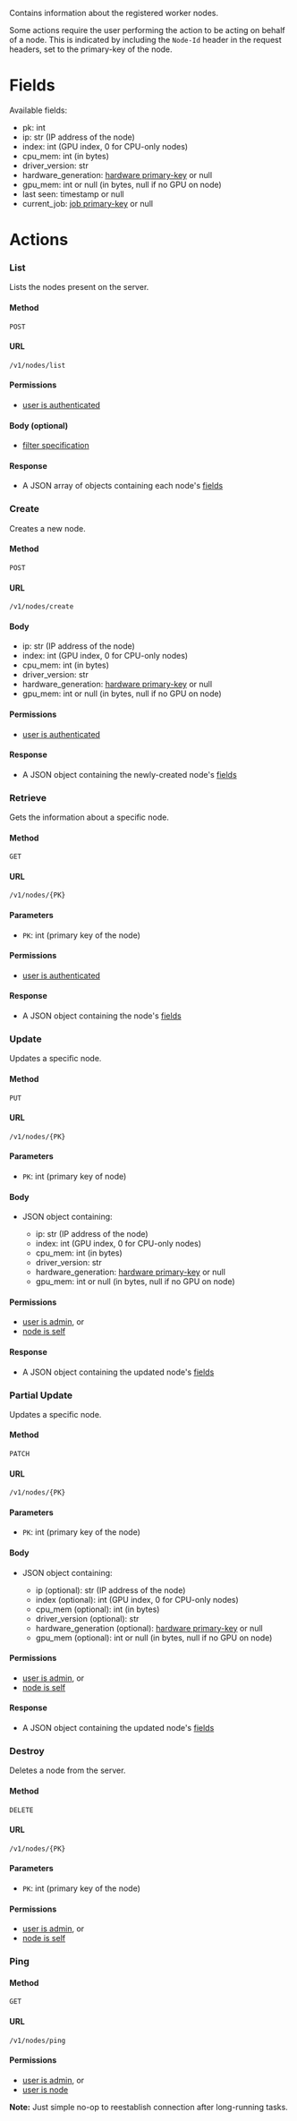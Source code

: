 Contains information about the registered worker nodes.

Some actions require the user performing the action to be acting on behalf of a node. This is indicated by
including the `Node-Id` header in the request headers, set to the primary-key of the node.


# Fields

Available fields:

  * pk: int
  * ip: str (IP address of the node)
  * index: int (GPU index, 0 for CPU-only nodes)
  * cpu_mem: int (in bytes)
  * driver_version: str
  * hardware_generation: [hardware primary-key](hardware.md#fields) or null
  * gpu_mem: int or null (in bytes, null if no GPU on node)
  * last seen: timestamp or null
  * current_job: [job primary-key](jobs.md#fields) or null

# Actions

### List

Lists the nodes present on the server.

#### Method

`POST`

#### URL

`/v1/nodes/list`

#### Permissions

  * [user is authenticated](permissions.md#isauthenticated)

#### Body (optional)

  * [filter specification](filtering.md)
  
#### Response

  * A JSON array of objects containing each node's [fields](#fields)


### Create

Creates a new node.

#### Method

`POST`

#### URL

`/v1/nodes/create`

#### Body

  * ip: str (IP address of the node)
  * index: int (GPU index, 0 for CPU-only nodes)
  * cpu_mem: int (in bytes)
  * driver_version: str
  * hardware_generation: [hardware primary-key](hardware.md#fields) or null
  * gpu_mem: int or null (in bytes, null if no GPU on node)

#### Permissions

  * [user is authenticated](permissions.md#isauthenticated)

#### Response

  * A JSON object containing the newly-created node's [fields](#fields)


### Retrieve

Gets the information about a specific node.

#### Method

`GET`

#### URL

`/v1/nodes/{PK}`

#### Parameters

  * `PK`: int (primary key of the node)

#### Permissions

  * [user is authenticated](permissions.md#isauthenticated)

#### Response

  * A JSON object containing the node's [fields](#fields)


### Update

Updates a specific node.

#### Method

`PUT`

#### URL

`/v1/nodes/{PK}`

#### Parameters

  * `PK`: int (primary key of node)

#### Body

  * JSON object containing:

    * ip: str (IP address of the node)
    * index: int (GPU index, 0 for CPU-only nodes)
    * cpu_mem: int (in bytes)
    * driver_version: str
    * hardware_generation: [hardware primary-key](hardware.md#fields) or null
    * gpu_mem: int or null (in bytes, null if no GPU on node)

#### Permissions

  * [user is admin](permissions.md#isadminuser), or
  * [node is self](permissions.md#nodeisself)

#### Response

  * A JSON object containing the updated node's [fields](#fields)


### Partial Update

Updates a specific node.

#### Method

`PATCH`

#### URL

`/v1/nodes/{PK}`

#### Parameters

  * `PK`: int (primary key of the node)

#### Body

  * JSON object containing:

    * ip (optional): str (IP address of the node)
    * index (optional): int (GPU index, 0 for CPU-only nodes)
    * cpu_mem (optional): int (in bytes)
    * driver_version (optional): str
    * hardware_generation (optional): [hardware primary-key](hardware.md#fields) or null
    * gpu_mem (optional): int or null (in bytes, null if no GPU on node)

#### Permissions

  * [user is admin](permissions.md#isadminuser), or
  * [node is self](permissions.md#nodeisself)

#### Response

  * A JSON object containing the updated node's [fields](#fields)


### Destroy

Deletes a node from the server.

#### Method

`DELETE`

#### URL

`/v1/nodes/{PK}`

#### Parameters

  * `PK`: int (primary key of the node)

#### Permissions

  * [user is admin](permissions.md#isadminuser), or
  * [node is self](permissions.md#nodeisself)


### Ping

#### Method

`GET`

#### URL

`/v1/nodes/ping`

#### Permissions

  * [user is admin](permissions.md#isadminuser), or
  * [user is node](permissions.md#isnode)

**Note:** Just simple no-op to reestablish connection after long-running tasks.